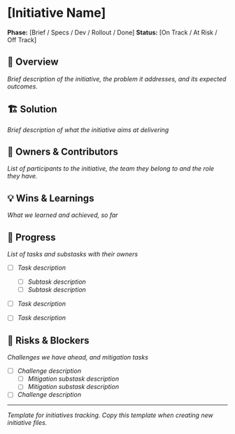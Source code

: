 # [Initiative Name]  
**Phase:** [Brief / Specs / Dev / Rollout / Done] 
**Status:** [On Track / At Risk / Off Track] 


## 🎯 Overview
*Brief description of the initiative, the problem it addresses, and its expected outcomes.*


## 🏗️ Solution
*Brief description of what the initiative aims at delivering*


## 👥 Owners & Contributors
*List of participants to the initiative, the team they belong to and the role they have.*


## 💡 Wins & Learnings
*What we learned and achieved, so far*


## 🚧 Progress
*List of tasks and substasks with their owners*

- [ ] *Task description*
    - [ ] *Subtask description*
    - [ ] *Subtask description*
- [ ] *Task description*
- [ ] *Task description*


## 🚨 Risks & Blockers
*Challenges we have ahead, and mitigation tasks*

- [ ] *Challenge description*
    - [ ] *Mitigation substask description*
    - [ ] *Mitigation substask description*
- [ ] *Challenge description*

---
*Template for initiatives tracking. Copy this template when creating new initiative files.* 